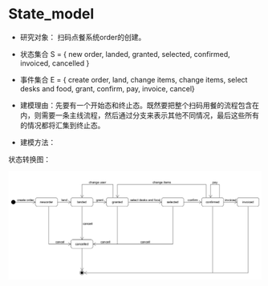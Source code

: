 # State_model

- 研究对象： 扫码点餐系统order的创建。

- 状态集合 S = { new order, landed, granted, selected, confirmed, invoiced, cancelled }

- 事件集合 E = { create order, land, change items, change items, select desks and food, grant, confirm, pay, invoice, cancel}

- 建模理由：先要有一个开始态和终止态。既然要把整个扫码用餐的流程包含在内，则需要一条主线流程，然后通过分支来表示其他不同情况，最后这些所有的情况都将汇集到终止态。

- 建模方法：

状态转换图：

![state_model](/img/state_model/state_model.png)
